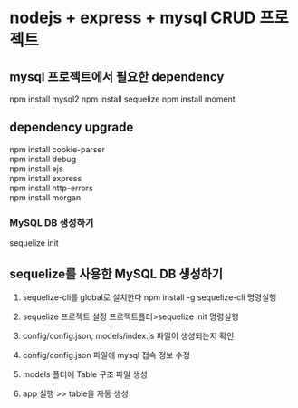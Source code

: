 # nodejs + express + mysql CRUD 프로젝트

## mysql 프로젝트에서 필요한 dependency

npm install mysql2
npm install sequelize
npm install moment

## dependency upgrade

npm install cookie-parser  
npm install debug  
npm install ejs  
npm install express  
npm install http-errors  
npm install morgan

### MySQL DB 생성하기

sequelize init

## sequelize를 사용한 MySQL DB 생성하기

1. sequelize-cli를 global로 설치한다
   npm install -g sequelize-cli 명령실행

2. sequelize 프로젝트 설정
   프로젝트폴더>sequelize init 명령실행

3. config/config.json, models/index.js 파일이 생성되는지 확인

4. config/config.json 파일에 mysql 접속 정보 수정
5. models 폴더에 Table 구조 파일 생성
6. app 실행 >> table을 자동 생성

